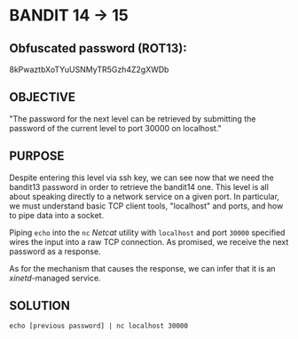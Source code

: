 # BANDIT 14 -> 15

## Obfuscated password (ROT13): 

8kPwaztbXoTYuUSNMyTR5Gzh4Z2gXWDb

## OBJECTIVE

"The password for the next level can be retrieved by submitting the password of the current level to port 30000 on localhost."

## PURPOSE

Despite entering this level via ssh key, we can see now that we need the bandit13 password in order to retrieve the bandit14 one. This level is all about speaking directly to a network service on a given port. In particular, we must understand basic TCP client tools, "localhost" and ports, and how to pipe data into a socket.

Piping `echo` into the `nc` *Netcat* utility with `localhost` and port `30000` specified wires the input into a raw TCP connection. As promised, we receive the next password as a response.

As for the mechanism that causes the response, we can infer that it is an *xinetd*-managed service.

## SOLUTION

`echo [previous password] | nc localhost 30000`
